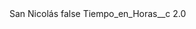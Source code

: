 <?xml version="1.0" encoding="UTF-8"?>
<CustomMetadata xmlns="http://soap.sforce.com/2006/04/metadata" xmlns:xsi="http://www.w3.org/2001/XMLSchema-instance" xmlns:xsd="http://www.w3.org/2001/XMLSchema">
    <label>San Nicolás</label>
    <protected>false</protected>
    <values>
        <field>Tiempo_en_Horas__c</field>
        <value xsi:type="xsd:double">2.0</value>
    </values>
</CustomMetadata>

